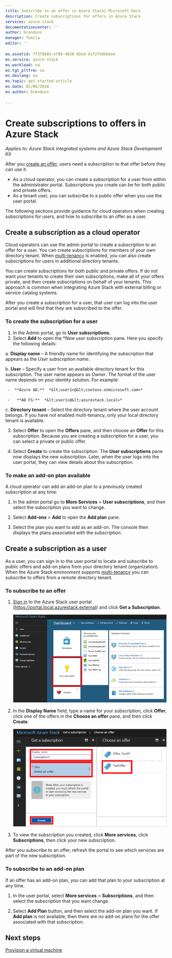 ```yaml
---
title: Subscribe to an offer in Azure Stack| Microsoft Docs
description: Create subscriptions for offers in Azure Stack
services: azure-stack
documentationcenter: ''
author: brenduns
manager: femila
editor: ''

ms.assetid: 7f3f8683-ef09-4838-92ed-41f2fddbbbed
ms.service: azure-stack
ms.workload: na
ms.tgt_pltfrm: na
ms.devlang: na
ms.topic: get-started-article
ms.date: 02/06/2018
ms.author: brenduns

---
```

# Create subscriptions to offers in Azure Stack

*Applies to: Azure Stack integrated systems and Azure Stack Development Kit*

After you [create an offer](azure-stack-create-offer.md), users need a subscription to that offer before they can use it.   
- As a cloud operator, you can create a subscription for a user from within the administrator portal.  Subscriptions you create can be for both public and private offers.
- As a tenant user, you can subscribe to a public offer when you use the user portal.  

The following sections provide guidance for cloud operators when creating subscriptions for users, and how to subscribe to an offer as a user.

## Create a subscription as a cloud operator
Cloud operators can use the admin portal to create a subscription to an offer for a user.  You can create subscriptions for members of your own directory tenant.  When [multi-tenancy](azure-stack-enable-multitenancy.md) is enabled, you can also create subscriptions for users in additional directory tenants.

You can create subscriptions for both public and private offers.  If do not want your tenants to create their own subscriptions, make all of your offers private, and then create subscriptions on behalf of your tenants. This approach is common when integrating Azure Stack with external billing or service catalog systems.

After you create a subscription for a user, that user can log into the user portal and will find that they are subscribed to the offer.  

### To create the subscription for a user
1.	In the Admin portal, go to **User subscriptions.**
2.	Select **Add** to open the **New user subscription* pane. Here you specify the following details:  

  a. **Display name** – A friendly name for identifying the subscription that appears as the *User subscription name*.

  b. **User** – Specify a user from an available directory tenant for this subscription. The user name appears as *Owner*.  The format of the user name depends on your identity solution. For example:   

     -  **Azure AD:**  *&lt;user1>@&lt;contoso.onmicrosoft.com>*

     -   **AD FS:**  *&lt;user1>@&lt;azurestack.local>*     

  c.	**Directory tenant** –  Select the directory tenant where the user account belongs. If you have not enabled multi-tenancy, only your local directory tenant is available.

3.	Select **Offer** to open the **Offers** pane, and then choose an **Offer** for this subscription. Because you are creating a subscription for a user, you can select a private or public offer.

4.	Select **Create** to create the subscription. The **User subscriptions** pane now displays the new subscription.  Later, when the user logs into the user portal, they can view details about this subscription.

### To make an add-on plan available  
A cloud operator can add an add-on plan to a previously created subscription at any time:   
1.	In the admin portal go to **More Services** > **User subscriptions**, and then select the subscription you want to change.   

2.	Select **Add-ons** > **Add**  to open the **Add plan** pane.  

3.	Select the plan you want to add as an add-on.  The console then displays the plans associated with the subscription.




## Create a subscription as a user
As a user, you can sign in to the user portal to locate and subscribe to public offers and add-on plans from your directory tenant (organization). When the Azure Stack environment supports [multi-tenancy](azure-stack-enable-multitenancy.md) you can subscribe to offers from a remote directory tenant.

### To subscribe to an offer
1. [Sign in](azure-stack-connect-azure-stack.md) to the Azure Stack user portal (https://portal.local.azurestack.external) and click **Get a Subscription**.

   ![Get a subscription](media/azure-stack-subscribe-plan-provision-vm/image01.png)
2. In the **Display Name** field, type a name for your subscription, click **Offer**, click one of the offers in the **Choose an offer** pane, and then click **Create**.

   ![Create an offer](media/azure-stack-subscribe-plan-provision-vm/image02.png)
3. To view the subscription you created, click **More services**, click **Subscriptions**, then click your new subscription.  

After you subscribe to an offer, refresh the portal to see which services are part of the new subscription.

### To subscribe to an add-on plan
If an offer has an add-on plan, you can add that plan to your subscription at any time.  

1. In the user portal, select **More services** > **Subscriptions**, and then select the subscription that you want change.

2. Select **Add Plan** button, and then select the add-on plan you want. If **Add plan** is not available, then there are no add-on plans for the offer associated with that subscription.



## Next steps
[Provision a virtual machine](azure-stack-provision-vm.md)
